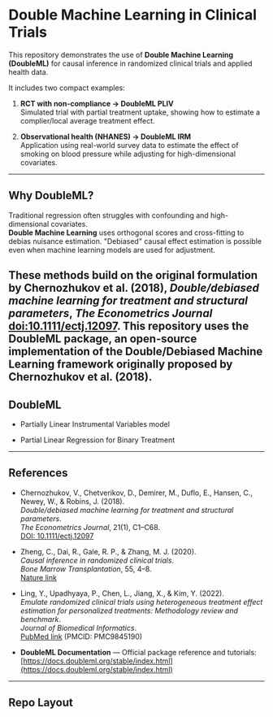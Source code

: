 # Double Machine Learning in Clinical Trials

This repository demonstrates the use of **Double Machine Learning (DoubleML)** for causal inference in
randomized clinical trials and applied health data.  

It includes two compact examples:

1. **RCT with non-compliance → DoubleML PLIV**  
   Simulated trial with partial treatment uptake, showing how to estimate a complier/local average treatment effect.

2. **Observational health (NHANES) → DoubleML IRM**  
   Application using real-world survey data to estimate the effect of smoking on blood pressure while adjusting for high-dimensional covariates.

---

## Why DoubleML?

Traditional regression often struggles with confounding and high-dimensional covariates.  
**Double Machine Learning** uses orthogonal scores and cross-fitting to debias nuisance estimation. "Debiased" causal effect estimation is possible even when machine learning models are used for adjustment.

These methods build on the original formulation by Chernozhukov et al. (2018), *Double/debiased machine learning for treatment and structural parameters*, *The Econometrics Journal* [doi:10.1111/ectj.12097](https://doi.org/10.1111/ectj.12097).
This repository uses the DoubleML package, an open-source implementation of the Double/Debiased Machine Learning framework originally proposed by Chernozhukov et al. (2018).
---

## DoubleML

- Partially Linear Instrumental Variables model

- Partial Linear Regression for Binary Treatment

---

## References

- Chernozhukov, V., Chetverikov, D., Demirer, M., Duflo, E., Hansen, C., Newey, W., & Robins, J. (2018).  
  *Double/debiased machine learning for treatment and structural parameters*.  
  *The Econometrics Journal*, 21(1), C1–C68.  
  [DOI: 10.1111/ectj.12097](https://doi.org/10.1111/ectj.12097)

- Zheng, C., Dai, R., Gale, R. P., & Zhang, M. J. (2020).  
  *Causal inference in randomized clinical trials*.  
  *Bone Marrow Transplantation*, 55, 4–8.  
  [Nature link](https://doi.org/10.1038/s41409-020-0793-6)

- Ling, Y., Upadhyaya, P., Chen, L., Jiang, X., & Kim, Y. (2022).  
  *Emulate randomized clinical trials using heterogeneous treatment effect estimation for personalized treatments: Methodology review and benchmark*.  
  *Journal of Biomedical Informatics*.  
  [PubMed link](https://pubmed.ncbi.nlm.nih.gov/36455806/) (PMCID: PMC9845190)

- **DoubleML Documentation** — Official package reference and tutorials:  
  [https://docs.doubleml.org/stable/index.html](https://docs.doubleml.org/stable/index.html)


---

## Repo Layout
